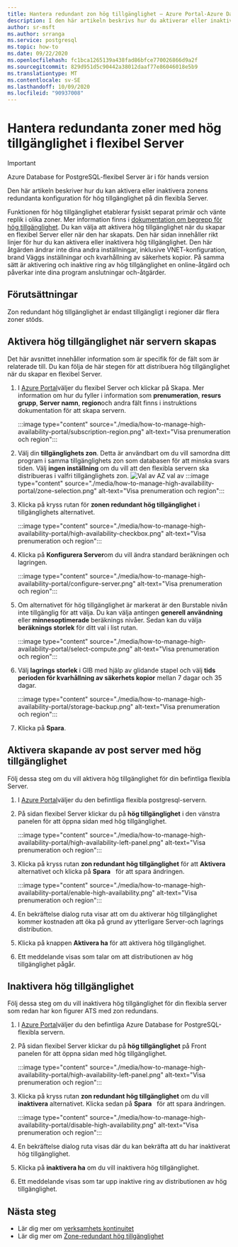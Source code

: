 ```yaml
---
title: Hantera redundant zon hög tillgänglighet – Azure Portal-Azure Database for PostgreSQL – flexibel Server
description: I den här artikeln beskrivs hur du aktiverar eller inaktiverar zonens redundanta hög tillgänglighet i Azure Database for PostgreSQL flexibel Server genom Azure Portal.
author: sr-msft
ms.author: srranga
ms.service: postgresql
ms.topic: how-to
ms.date: 09/22/2020
ms.openlocfilehash: fc1bca1265139a438fad86bfce770026866d9a2f
ms.sourcegitcommit: 829d951d5c90442a38012daaf77e86046018e5b9
ms.translationtype: MT
ms.contentlocale: sv-SE
ms.lasthandoff: 10/09/2020
ms.locfileid: "90937008"
---
```

# <a name="manage-zone-redundant-high-availability-in-flexible-server"></a>Hantera redundanta zoner med hög tillgänglighet i flexibel Server

> [!IMPORTANT]
> Azure Database for PostgreSQL-flexibel Server är i för hands version

Den här artikeln beskriver hur du kan aktivera eller inaktivera zonens redundanta konfiguration för hög tillgänglighet på din flexibla Server.

Funktionen för hög tillgänglighet etablerar fysiskt separat primär och vänte replik i olika zoner. Mer information finns i [dokumentation om begrepp för hög tillgänglighet](./concepts-high-availability.md). Du kan välja att aktivera hög tillgänglighet när du skapar en flexibel Server eller när den har skapats. Den här sidan innehåller rikt linjer för hur du kan aktivera eller inaktivera hög tillgänglighet. Den här åtgärden ändrar inte dina andra inställningar, inklusive VNET-konfiguration, brand Väggs inställningar och kvarhållning av säkerhets kopior. På samma sätt är aktivering och inaktive ring av hög tillgänglighet en online-åtgärd och påverkar inte dina program anslutningar och-åtgärder.

## <a name="pre-requisites"></a>Förutsättningar

Zon redundant hög tillgänglighet är endast tillgängligt i regioner där flera zoner stöds. 

## <a name="enable-high-availability-during-server-creation"></a>Aktivera hög tillgänglighet när servern skapas

Det här avsnittet innehåller information som är specifik för de fält som är relaterade till. Du kan följa de här stegen för att distribuera hög tillgänglighet när du skapar en flexibel Server.

1.  I [Azure Portal](https://portal.azure.com/)väljer du flexibel Server och klickar på Skapa.  Mer information om hur du fyller i information som **prenumeration**, **resurs grupp**, **Server namn**, **region**och andra fält finns i instruktions dokumentation för att skapa servern.
   
    :::image type="content" source="./media/how-to-manage-high-availability-portal/subscription-region.png" alt-text="Visa prenumeration och region":::

2.  Välj din **tillgänglighets zon**. Detta är användbart om du vill samordna ditt program i samma tillgänglighets zon som databasen för att minska svars tiden. Välj **ingen inställning** om du vill att den flexibla servern ska distribueras i valfri tillgänglighets zon.
    ![Val av AZ val av ]() :::image type="content" source="./media/how-to-manage-high-availability-portal/zone-selection.png" alt-text="Visa prenumeration och region":::  

3.  Klicka på kryss rutan för **zonen redundant hög tillgänglighet** i tillgänglighets alternativet.

    :::image type="content" source="./media/how-to-manage-high-availability-portal/high-availability-checkbox.png" alt-text="Visa prenumeration och region":::

4.  Klicka på  **Konfigurera Server**om du vill ändra standard beräkningen och lagringen.
 
    :::image type="content" source="./media/how-to-manage-high-availability-portal/configure-server.png" alt-text="Visa prenumeration och region":::  

5.  Om alternativet för hög tillgänglighet är markerat är den Burstable nivån inte tillgänglig för att välja. Du kan välja antingen **generell användning** eller **minnesoptimerade** beräknings nivåer. Sedan kan du välja **beräknings storlek** för ditt val i list rutan.

    :::image type="content" source="./media/how-to-manage-high-availability-portal/select-compute.png" alt-text="Visa prenumeration och region":::  


6.  Välj **lagrings storlek** i GIB med hjälp av glidande stapel och välj **tids perioden för kvarhållning av säkerhets kopior** mellan 7 dagar och 35 dagar.
   
    :::image type="content" source="./media/how-to-manage-high-availability-portal/storage-backup.png" alt-text="Visa prenumeration och region"::: 

7. Klicka på **Spara**. 

## <a name="enable-high-availability-post-server-creation"></a>Aktivera skapande av post server med hög tillgänglighet

Följ dessa steg om du vill aktivera hög tillgänglighet för din befintliga flexibla Server.

1.  I [Azure Portal](https://portal.azure.com/)väljer du den befintliga flexibla postgresql-servern.

2.  På sidan flexibel Server klickar du på **hög tillgänglighet** i den vänstra panelen för att öppna sidan med hög tillgänglighet.
   
     :::image type="content" source="./media/how-to-manage-high-availability-portal/high-availability-left-panel.png" alt-text="Visa prenumeration och region"::: 

3.  Klicka på kryss rutan **zon redundant hög tillgänglighet** för att **Aktivera** alternativet och klicka på **Spara**   för att spara ändringen.

     :::image type="content" source="./media/how-to-manage-high-availability-portal/enable-high-availability.png" alt-text="Visa prenumeration och region"::: 

4.  En bekräftelse dialog ruta visar att om du aktiverar hög tillgänglighet kommer kostnaden att öka på grund av ytterligare Server-och lagrings distribution.

5.  Klicka på knappen **Aktivera ha** för att aktivera hög tillgänglighet.

6.  Ett meddelande visas som talar om att distributionen av hög tillgänglighet pågår.

## <a name="disable-high-availability"></a>Inaktivera hög tillgänglighet

Följ dessa steg om du vill inaktivera hög tillgänglighet för din flexibla server som redan har kon figurer ATS med zon redundans.

1.  I [Azure Portal](https://portal.azure.com/)väljer du den befintliga Azure Database for PostgreSQL-flexibla servern.

2.  På sidan flexibel Server klickar du på **hög tillgänglighet** på Front panelen för att öppna sidan med hög tillgänglighet.
   
    :::image type="content" source="./media/how-to-manage-high-availability-portal/high-availability-left-panel.png" alt-text="Visa prenumeration och region"::: 

3.  Klicka på kryss rutan **zon redundant hög tillgänglighet** om du vill **inaktivera** alternativet. Klicka sedan på **Spara**   för att spara ändringen.

     :::image type="content" source="./media/how-to-manage-high-availability-portal/disable-high-availability.png" alt-text="Visa prenumeration och region"::: 

4.  En bekräftelse dialog ruta visas där du kan bekräfta att du har inaktiverat hög tillgänglighet.

5.  Klicka på **inaktivera ha** om du vill inaktivera hög tillgänglighet.

6.  Ett meddelande visas som tar upp inaktive ring av distributionen av hög tillgänglighet.

## <a name="next-steps"></a>Nästa steg

-   Lär dig mer om [verksamhets kontinuitet](./concepts-business-continuity.md)
-   Lär dig mer om [Zone-redundant hög tillgänglighet](./concepts-high-availability.md)
